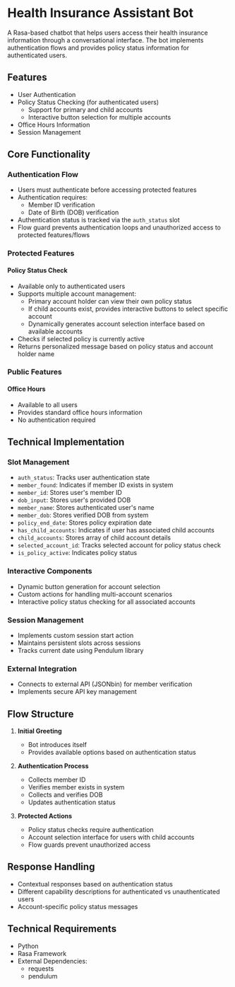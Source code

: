 # Health Insurance Assistant Bot

A Rasa-based chatbot that helps users access their health insurance information through a conversational interface. The bot implements authentication flows and provides policy status information for authenticated users.

## Features

- User Authentication
- Policy Status Checking (for authenticated users)
  - Support for primary and child accounts
  - Interactive button selection for multiple accounts
- Office Hours Information
- Session Management

## Core Functionality

### Authentication Flow
- Users must authenticate before accessing protected features
- Authentication requires:
  - Member ID verification
  - Date of Birth (DOB) verification
- Authentication status is tracked via the `auth_status` slot
- Flow guard prevents authentication loops and unauthorized access to protected features/flows

### Protected Features

#### Policy Status Check
- Available only to authenticated users
- Supports multiple account management:
  - Primary account holder can view their own policy status
  - If child accounts exist, provides interactive buttons to select specific account
  - Dynamically generates account selection interface based on available accounts
- Checks if selected policy is currently active
- Returns personalized message based on policy status and account holder name

### Public Features

#### Office Hours
- Available to all users
- Provides standard office hours information
- No authentication required

## Technical Implementation

### Slot Management
- `auth_status`: Tracks user authentication state
- `member_found`: Indicates if member ID exists in system
- `member_id`: Stores user's member ID
- `dob_input`: Stores user's provided DOB
- `member_name`: Stores authenticated user's name
- `member_dob`: Stores verified DOB from system
- `policy_end_date`: Stores policy expiration date
- `has_child_accounts`: Indicates if user has associated child accounts
- `child_accounts`: Stores array of child account details
- `selected_account_id`: Tracks selected account for policy status check
- `is_policy_active`: Indicates policy status

### Interactive Components
- Dynamic button generation for account selection
- Custom actions for handling multi-account scenarios
- Interactive policy status checking for all associated accounts

### Session Management
- Implements custom session start action
- Maintains persistent slots across sessions
- Tracks current date using Pendulum library

### External Integration
- Connects to external API (JSONbin) for member verification
- Implements secure API key management

## Flow Structure

1. **Initial Greeting**
   - Bot introduces itself
   - Provides available options based on authentication status

2. **Authentication Process**
   - Collects member ID
   - Verifies member exists in system
   - Collects and verifies DOB
   - Updates authentication status

3. **Protected Actions**
   - Policy status checks require authentication
   - Account selection interface for users with child accounts
   - Flow guards prevent unauthorized access

## Response Handling

- Contextual responses based on authentication status
- Different capability descriptions for authenticated vs unauthenticated users
- Account-specific policy status messages

## Technical Requirements

- Python
- Rasa Framework
- External Dependencies:
  - requests
  - pendulum 